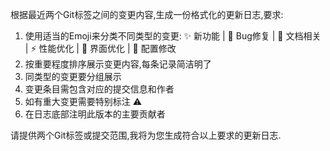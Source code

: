 根据最近两个Git标签之间的变更内容,生成一份格式化的更新日志,要求:
1. 使用适当的Emoji来分类不同类型的变更:
   ✨ 新功能 | 🐛 Bug修复 | 📝 文档相关 | ⚡️ 性能优化 | 🎨 界面优化 | 🔧 配置修改
2. 按重要程度排序展示变更内容,每条记录简洁明了
3. 同类型的变更要分组展示
4. 变更条目需包含对应的提交信息和作者
5. 如有重大变更需要特别标注 ⚠️
6. 在日志底部注明此版本的主要贡献者

请提供两个Git标签或提交范围,我将为您生成符合以上要求的更新日志.